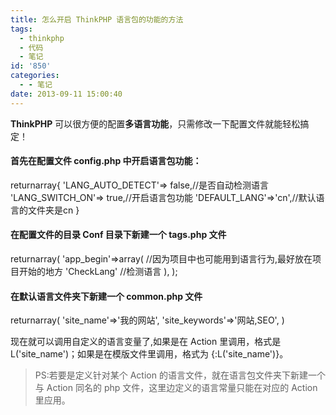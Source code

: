 ```yaml
---
title: 怎么开启 ThinkPHP 语言包的功能的方法
tags:
  - thinkphp
  - 代码
  - 笔记
id: '850'
categories:
  - - 笔记
date: 2013-09-11 15:00:40
---
```


**ThinkPHP** 可以很方便的配置**多语言功能**，只需修改一下配置文件就能轻松搞定！

#### 首先在配置文件 config.php 中开启语言包功能：

returnarray{
    'LANG\_AUTO\_DETECT'=> false,//是否自动检测语言
    'LANG\_SWITCH\_ON'=> true,//开启语言包功能
    'DEFAULT\_LANG'=>'cn',//默认语言的文件夹是cn 
}

#### 在配置文件的目录 Conf 目录下新建一个 tags.php 文件

returnarray(
    'app\_begin'=>array(  //因为项目中也可能用到语言行为,最好放在项目开始的地方
        'CheckLang'     //检测语言
    ),
);

#### 在默认语言文件夹下新建一个 common.php 文件

returnarray(
    'site\_name'=>'我的网站',
    'site\_keywords'=>'网站,SEO',
)

现在就可以调用自定义的语言变量了,如果是在 Action 里调用，格式是 L('site\_name')；如果是在模版文件里调用，格式为 {:L('site\_name')}。

> PS:若要是定义针对某个 Action 的语言文件，就在语言包文件夹下新建一个与 Action 同名的 php 文件，这里边定义的语言常量只能在对应的 Action 里应用。